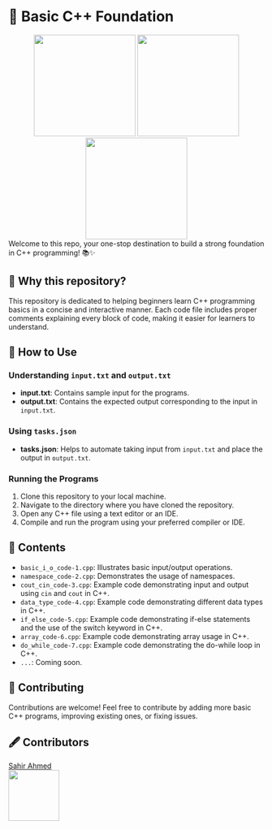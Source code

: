 # 🚀 Basic C++ Foundation
<div align="center">
  <img src="https://user-images.githubusercontent.com/74038190/213866269-5d00981c-7c98-46d7-8a8e-16f462f15227.gif" width="200" />
  <img src="https://user-images.githubusercontent.com/74038190/213866269-5d00981c-7c98-46d7-8a8e-16f462f15227.gif" width="200" />
  <img src="https://user-images.githubusercontent.com/74038190/213866269-5d00981c-7c98-46d7-8a8e-16f462f15227.gif" width="200" />
</div>
Welcome to this repo, your one-stop destination to build a strong foundation in C++ programming! 📚✨

## 🤔 Why this repository?

This repository is dedicated to helping beginners learn C++ programming basics in a concise and interactive manner. Each code file includes proper comments explaining every block of code, making it easier for learners to understand.

## 📝 How to Use

### Understanding `input.txt` and `output.txt`

- **input.txt**: Contains sample input for the programs.
- **output.txt**: Contains the expected output corresponding to the input in `input.txt`.

### Using `tasks.json`

- **tasks.json**: Helps to automate taking input from `input.txt` and place the output in `output.txt`.

### Running the Programs

1. Clone this repository to your local machine.
2. Navigate to the directory where you have cloned the repository.
3. Open any C++ file using a text editor or an IDE.
4. Compile and run the program using your preferred compiler or IDE.

## 📂 Contents

- `basic_i_o_code-1.cpp`: Illustrates basic input/output operations.
- `namespace_code-2.cpp`: Demonstrates the usage of namespaces.
- `cout_cin_code-3.cpp`: Example code demonstrating input and output using `cin` and `cout` in C++.
- `data_type_code-4.cpp`: Example code demonstrating different data types in C++.
- `if_else_code-5.cpp`: Example code demonstrating if-else statements and the use of the switch keyword in C++.
- `array_code-6.cpp`: Example code demonstrating array usage in C++.
- `do_while_code-7.cpp`: Example code demonstrating the do-while loop in C++.
- `...`: Coming soon.

## 🤝 Contributing

Contributions are welcome! Feel free to contribute by adding more basic C++ programs, improving existing ones, or fixing issues.

## 🖋 Contributors

[Sahir Ahmed](https://www.linkedin.com/in/sahir-ahmed/)  
<a href="https://www.linkedin.com/in/sahir-ahmed/">
  <img src="https://user-images.githubusercontent.com/74038190/235294012-0a55e343-37ad-4b0f-924f-c8431d9d2483.gif" width="100" />
</a>


